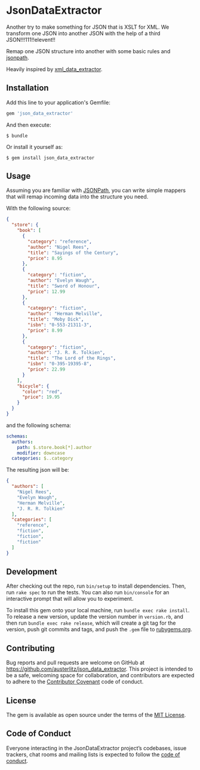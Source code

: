 # JsonDataExtractor

Another try to make something for JSON that is XSLT for XML. 
We transform one JSON into another JSON with the help of a third JSON!!!111!!elevent!!

Remap one JSON structure into another with some basic rules and [jsonpath](https://github.com/joshbuddy/jsonpath).

Heavily inspired by [xml_data_extractor](https://github.com/monde-sistemas/xml_data_extractor).

## Installation

Add this line to your application's Gemfile:

```ruby
gem 'json_data_extractor'
```

And then execute:

    $ bundle

Or install it yourself as:

    $ gem install json_data_extractor

## Usage

Assuming you are familiar with [JSONPath](https://goessner.net/articles/JsonPath/), you can write simple mappers that will remap incoming data into the structure you need.

With the following source:

```json
{
  "store": {
    "book": [
      {
        "category": "reference",
        "author": "Nigel Rees",
        "title": "Sayings of the Century",
        "price": 8.95
      },
      {
        "category": "fiction",
        "author": "Evelyn Waugh",
        "title": "Sword of Honour",
        "price": 12.99
      },
      {
        "category": "fiction",
        "author": "Herman Melville",
        "title": "Moby Dick",
        "isbn": "0-553-21311-3",
        "price": 8.99
      },
      {
        "category": "fiction",
        "author": "J. R. R. Tolkien",
        "title": "The Lord of the Rings",
        "isbn": "0-395-19395-8",
        "price": 22.99
      }
    ],
    "bicycle": {
      "color": "red",
      "price": 19.95
    }
  }
}
```

and the following schema:

```yaml
schemas:
  authors:
    path: $.store.book[*].author
    modifier: downcase
  categories: $..category
```
The resulting json will be:
```json
{
  "authors": [
    "Nigel Rees",
    "Evelyn Waugh",
    "Herman Melville",
    "J. R. R. Tolkien"
  ],
  "categories": [
    "reference",
    "fiction",
    "fiction",
    "fiction"
  ]
}

```
## Development

After checking out the repo, run `bin/setup` to install dependencies. Then, run `rake spec` to run the tests. You can also run `bin/console` for an interactive prompt that will allow you to experiment.

To install this gem onto your local machine, run `bundle exec rake install`. To release a new version, update the version number in `version.rb`, and then run `bundle exec rake release`, which will create a git tag for the version, push git commits and tags, and push the `.gem` file to [rubygems.org](https://rubygems.org).

## Contributing

Bug reports and pull requests are welcome on GitHub at https://github.com/austerlitz/json_data_extractor. This project is intended to be a safe, welcoming space for collaboration, and contributors are expected to adhere to the [Contributor Covenant](http://contributor-covenant.org) code of conduct.

## License

The gem is available as open source under the terms of the [MIT License](https://opensource.org/licenses/MIT).

## Code of Conduct

Everyone interacting in the JsonDataExtractor project’s codebases, issue trackers, chat rooms and mailing lists is expected to follow the [code of conduct](https://github.com/austerlitz/json_data_extractor/blob/master/CODE_OF_CONDUCT.md).
